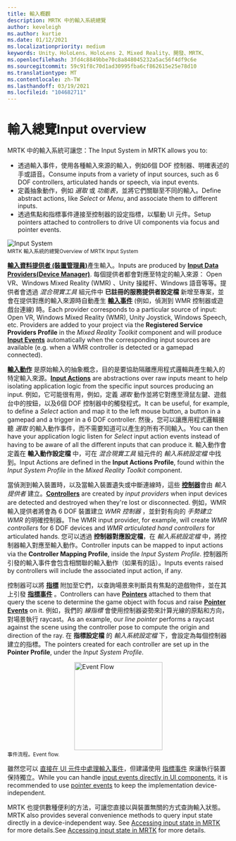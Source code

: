 ```yaml
---
title: 輸入概觀
description: MRTK 中的輸入系統總覽
author: keveleigh
ms.author: kurtie
ms.date: 01/12/2021
ms.localizationpriority: medium
keywords: Unity、HoloLens、HoloLens 2、Mixed Reality、開發、MRTK、
ms.openlocfilehash: 3fd4c8849bbe70c8a848045232a5ac56f4df9c6e
ms.sourcegitcommit: 59c91f8c70d1ad30995fba6cf862615e25e78d10
ms.translationtype: MT
ms.contentlocale: zh-TW
ms.lasthandoff: 03/19/2021
ms.locfileid: "104682711"
---
```

# <a name="input-overview"></a><span data-ttu-id="32f71-104">輸入總覽</span><span class="sxs-lookup"><span data-stu-id="32f71-104">Input overview</span></span>

<span data-ttu-id="32f71-105">MRTK 中的輸入系統可讓您：</span><span class="sxs-lookup"><span data-stu-id="32f71-105">The Input System in MRTK allows you to:</span></span>

- <span data-ttu-id="32f71-106">透過輸入事件，使用各種輸入來源的輸入，例如6個 DOF 控制器、明確表述的手或語音。</span><span class="sxs-lookup"><span data-stu-id="32f71-106">Consume inputs from a variety of input sources, such as 6 DOF controllers, articulated hands or speech, via input events.</span></span>
- <span data-ttu-id="32f71-107">定義抽象動作，例如 *選取* 或 *功能表*，並將它們關聯至不同的輸入。</span><span class="sxs-lookup"><span data-stu-id="32f71-107">Define abstract actions, like *Select* or *Menu*, and associate them to different inputs.</span></span>
- <span data-ttu-id="32f71-108">透過焦點和指標事件連接至控制器的設定指標，以驅動 UI 元件。</span><span class="sxs-lookup"><span data-stu-id="32f71-108">Setup pointers attached to controllers to drive UI components via focus and pointer events.</span></span>

<img src="../Images/Input/MRTK_InputSystem.png" style="display:block;margin-left:auto;margin-right:auto;" alt="Input System">
<span data-ttu-id="32f71-109"><sup>MRTK 輸入系統的總覽</sup></span><span class="sxs-lookup"><span data-stu-id="32f71-109"><sup>Overview of MRTK Input System</sup></span></span>

<span data-ttu-id="32f71-110">[**輸入資料提供者 (裝置管理員)**](InputProviders.md)產生輸入。</span><span class="sxs-lookup"><span data-stu-id="32f71-110">Inputs are produced by [**Input Data Providers(Device Manager)**](InputProviders.md).</span></span> <span data-ttu-id="32f71-111">每個提供者都會對應至特定的輸入來源： Open VR、Windows Mixed Reality (WMR) 、Unity 操縱杆、Windows 語音等等。提供者會透過 *混合現實工具* 組元件中 **已註冊的服務提供者設定檔** 新增至專案，並會在提供對應的輸入來源時自動產生 [**輸入事件**](InputEvents.md) (例如，偵測到 WMR 控制器或遊戲台連線) 時。</span><span class="sxs-lookup"><span data-stu-id="32f71-111">Each provider corresponds to a particular source of input: Open VR, Windows Mixed Reality (WMR), Unity Joystick, Windows Speech, etc. Providers are added to your project via the **Registered Service Providers Profile** in the *Mixed Reality Toolkit* component and will produce [**Input Events**](InputEvents.md) automatically when the corresponding input sources are available (e.g. when a WMR controller is detected or a gamepad connected).</span></span>

<span data-ttu-id="32f71-112">[**輸入動作**](InputActions.md) 是原始輸入的抽象概念，目的是要協助隔離應用程式邏輯與產生輸入的特定輸入來源。</span><span class="sxs-lookup"><span data-stu-id="32f71-112">[**Input Actions**](InputActions.md) are abstractions over raw inputs meant to help isolating application logic from the specific input sources producing an input.</span></span> <span data-ttu-id="32f71-113">例如，它可能很有用，例如，定義 *選取* 動作並將它對應至滑鼠左鍵、遊戲台中的按鈕，以及6個 DOF 控制器中的觸發程式。</span><span class="sxs-lookup"><span data-stu-id="32f71-113">It can be useful, for example, to define a *Select* action and map it to the left mouse button, a button in a gamepad and a trigger in a 6 DOF controller.</span></span> <span data-ttu-id="32f71-114">然後，您可以讓應用程式邏輯接聽 *選取* 的輸入動作事件，而不需要知道可以產生的所有不同輸入。</span><span class="sxs-lookup"><span data-stu-id="32f71-114">You can then have your application logic listen for *Select* input action events instead of having to be aware of all the different inputs that can produce it.</span></span> <span data-ttu-id="32f71-115">輸入動作會定義在 **輸入動作設定檔** 中，可在 *混合現實工具* 組元件的 *輸入系統設定檔* 中找到。</span><span class="sxs-lookup"><span data-stu-id="32f71-115">Input Actions are defined in the **Input Actions Profile**, found within the *Input System Profile* in the *Mixed Reality Toolkit* component.</span></span>

<span data-ttu-id="32f71-116">當偵測到輸入裝置時，以及當輸入裝置遺失或中斷連線時，這些 [**控制器**](Controllers.md)會由 *輸入提供者* 建立。</span><span class="sxs-lookup"><span data-stu-id="32f71-116">[**Controllers**](Controllers.md) are created by *input providers* when input devices are detected and destroyed when they're lost or disconnected.</span></span> <span data-ttu-id="32f71-117">例如，WMR 輸入提供者將會為 6 DOF 裝置建立 *WMR 控制器* ，並針對有向的 *手勢建立 WMR* 的明確控制器。</span><span class="sxs-lookup"><span data-stu-id="32f71-117">The WMR input provider, for example, will create *WMR controllers* for 6 DOF devices and *WMR articulated hand controllers* for articulated hands.</span></span> <span data-ttu-id="32f71-118">您可以透過 **控制器對應設定檔**，在 *輸入系統設定檔* 中，將控制器輸入對應至輸入動作。</span><span class="sxs-lookup"><span data-stu-id="32f71-118">Controller inputs can be mapped to input actions via the **Controller Mapping Profile**, inside the *Input System Profile*.</span></span> <span data-ttu-id="32f71-119">控制器所引發的輸入事件會包含相關聯的輸入動作（如果有的話）。</span><span class="sxs-lookup"><span data-stu-id="32f71-119">Inputs events raised by controllers will include the associated input action, if any.</span></span>

<span data-ttu-id="32f71-120">控制器可以將 [**指標**](Pointers.md) 附加至它們，以查詢場景來判斷具有焦點的遊戲物件，並在其上引發 [**指標事件**](Pointers.md#pointer-event-interfaces) 。</span><span class="sxs-lookup"><span data-stu-id="32f71-120">Controllers can have [**Pointers**](Pointers.md) attached to them that query the scene to determine the game object with focus and raise [**Pointer Events**](Pointers.md#pointer-event-interfaces) on it.</span></span> <span data-ttu-id="32f71-121">例如，我們的 *線指標* 會使用控制器姿勢來計算光線的原點和方向，對場景執行 raycast。</span><span class="sxs-lookup"><span data-stu-id="32f71-121">As an example, our *line pointer* performs a raycast against the scene using the controller pose to compute the origin and direction of the ray.</span></span> <span data-ttu-id="32f71-122">在 **指標設定檔** 的 *輸入系統設定檔* 下，會設定為每個控制器建立的指標。</span><span class="sxs-lookup"><span data-stu-id="32f71-122">The pointers created for each controller are set up in the **Pointer Profile**, under the *Input System Profile*.</span></span>

<img src="../Images/Input/MRTK_Input_EventFlow.png" width="200px" style="display:block;margin-left:auto;margin-right:auto;" alt="Event Flow">
<span data-ttu-id="32f71-123"><sup>事件流程。</sup></span><span class="sxs-lookup"><span data-stu-id="32f71-123"><sup>Event flow.</sup></span></span>

<span data-ttu-id="32f71-124">雖然您可以 [直接在 UI 元件中處理輸入事件](InputEvents.md)，但建議使用 [指標事件](pointers.md#pointer-event-interfaces) 來讓執行裝置保持獨立。</span><span class="sxs-lookup"><span data-stu-id="32f71-124">While you can handle [input events directly in UI components](InputEvents.md), it is recommended to use [pointer events](pointers.md#pointer-event-interfaces) to keep the implementation device-independent.</span></span>

<span data-ttu-id="32f71-125">MRTK 也提供數種便利的方法，可讓您直接以與裝置無關的方式查詢輸入狀態。</span><span class="sxs-lookup"><span data-stu-id="32f71-125">MRTK also provides several convenience methods to query input state directly in a device-independent way.</span></span> <span data-ttu-id="32f71-126">See [Accessing input state in MRTK](InputState.md) for more details.</span><span class="sxs-lookup"><span data-stu-id="32f71-126">See [Accessing input state in MRTK](InputState.md) for more details.</span></span>
